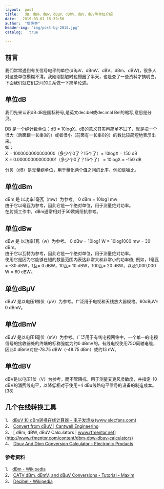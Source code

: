 ```yaml
---
layout:  post
title:   dB、dBm、dBw、dBμV、dBmV、dBV、dBv等单位介绍
date:   2019-03-01 15:39:56
author:  "唐传林"
header-img: "img/post-bg-2015.jpg"
catalog:   true

---
```

##  前言

我们常常遇到有关信号电平的单位(dBμV、dBmV、dBV、dBm、dBW)，很多人对这些单位模糊不清。我刚刚接触时也懵圈了半天，也是查了一些资料才搞明白。下面我们就它们之间的关系做一下简单论述。

##  单位dB

我们先来认识dB:dB是国标符号,是英文decibel或decimal Bel的缩写,意思是分贝。

DB 是一个纯计数单位：dB =
10logX。dB的意义其实再简单不过了，就是把一个很大（后面跟一长串0的）或者很小（前面有一长串0的）的数比较简短地表示出来。  
如：  
X = 1000000000000000（多少个0了？15个了）= 10logX = 150 dB  
X = 0.000000000000001（多少个0了？15个了） = 10logX = -150 dB

分贝（dB）是无量纲单位，用于量化两个值之间的比率，例如信噪比。

##  单位dBm

dBm 是 以功率1毫瓦（mw）为参考。 0 dBm = 10log1 mw  
由于它以毫瓦为参考，因此它是一个绝对单位，用于测量绝对功率。  
在射频工作中，dBm通常相对于50欧姆阻抗参考。

##  单位dBw

dBw 是 以功率1瓦（w）为参考。 0 dBw = 10log1 W = 10log1000 mw = 30 dBm。  
由于它以瓦特为参考，因此它是一个绝对单位，用于测量绝对功率。  
使用它是因为它能够在短的数量范围内表达非常大和非常小的功率值; 例如，1毫瓦= -30 dBW，1瓦= 0 dBW，10瓦= 10 dBW，100瓦= 20
dBW，以及1,000,000 W = 60 dBW。

##  单位dBμV

dBμV 是以电压1微伏（μV）为参考。广泛用于电视和天线放大器规格。60dBμV= 0 dBmV。

##  单位dBmV

dBμV 是以电压1毫伏（mV）为参考。广泛用于有线电视网络中，一个单一的电视信号的接收器处的终端的标称强度为约0
dBmV的。有线电视使用75Ω同轴电缆，因此0 dBmV对应-78.75 dBW（-48.75 dBm）或约13 nW。

##  单位dBV

dBV是以电压1伏（V）为参考，而不管阻抗。用于测量麦克风灵敏度，并指定-10 dBV的消费线电平，以降低相对于使用+4
dBu线路电平信号的设备的制造成本。[38]

##  几个在线转换工具

1、 [ dBuV 和 dBm转换在线计算器 - 电子发烧友(www.elecfans.com)](http://www.elecfans.com/tools/dbuv.htm)  
2、 [ Convert from dBuV | Cantwell Engineering](http://www.cantwellengineering.com/calculator/convert/dbuv)  
3、 [ dBm, dBW, dBuV Calculators | www.rfmentor.net](http://www.rfmentor.com/content/dbm-dbw-dbuv-calculators)  
4、 [ Dbuv And Dbm Conversion Calculator - Electronic Products](http://www.electronicproducts.com/dBuV_and_dBm_Conversion_Calculator.aspx)

###  参考资料

1、 [ dBm - Wikipedia ](http://en.wikipedia.org/wiki/DBm)  
2、 [ CATV dBm, dBmV, and dBµV Conversions - Tutorial - Maxim](http://pdfserv.maximintegrated.com/en/an/AN808.pdf)  
3、 [ Decibel - Wikipedia ](http://en.wikipedia.org/wiki/Decibel#Voltage)

